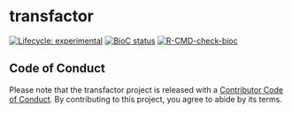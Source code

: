 # transfactor
<!-- badges: start -->
  [![Lifecycle: experimental](https://img.shields.io/badge/lifecycle-experimental-orange.svg)](https://lifecycle.r-lib.org/articles/stages.html#experimental)
  [![BioC status](http://www.bioconductor.org/shields/build/release/bioc/transfactor.svg)](https://bioconductor.org/checkResults/release/bioc-LATEST/transfactor)
[![R-CMD-check-bioc](https://github.com/koenvandenberge/transfactor/workflows/R-CMD-check-bioc/badge.svg)](https://github.com/koenvandenberge/transfactor/actions)
<!-- badges: end -->
  

## Code of Conduct
  Please note that the transfactor project is released with a [Contributor Code of Conduct](http://bioconductor.org/about/code-of-conduct/). By contributing to this project, you agree to abide by its terms.

